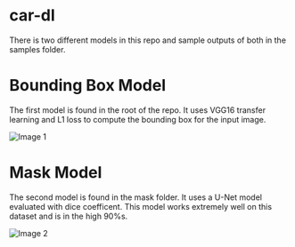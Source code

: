 # car-dl
 There is two different models in this repo and sample outputs of both in the samples folder.

# Bounding Box Model
 The first model is found in the root of the repo. It uses VGG16 transfer learning and L1 loss to compute the bounding box for the input image.

![Image 1](https://raw.githubusercontent.com/Troy-M/car-dl/master/samples/bounding.png)

 # Mask Model
 The second model is found in the mask folder. It uses a U-Net model evaluated with dice coefficent. This model works extremely well on this dataset and is in the high 90%s.

![Image 2](https://raw.githubusercontent.com/Troy-M/car-dl/master/samples/276.png)
